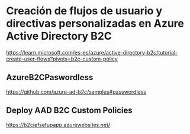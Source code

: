 
# Creación de flujos de usuario y directivas personalizadas en Azure Active Directory B2C
https://learn.microsoft.com/es-es/azure/active-directory-b2c/tutorial-create-user-flows?pivots=b2c-custom-policy

## AzureB2CPaswordless
https://github.com/azure-ad-b2c/samples#passwordless


## Deploy AAD B2C Custom Policies
https://b2ciefsetupapp.azurewebsites.net/

